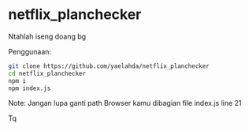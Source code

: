 # netflix_planchecker
Ntahlah iseng doang bg

Penggunaan:
```bash
git clone https://github.com/yaelahda/netflix_planchecker
cd netflix_planchecker
npm i
npm index.js
```
Note: Jangan lupa ganti path Browser kamu dibagian file index.js line 21

Tq
